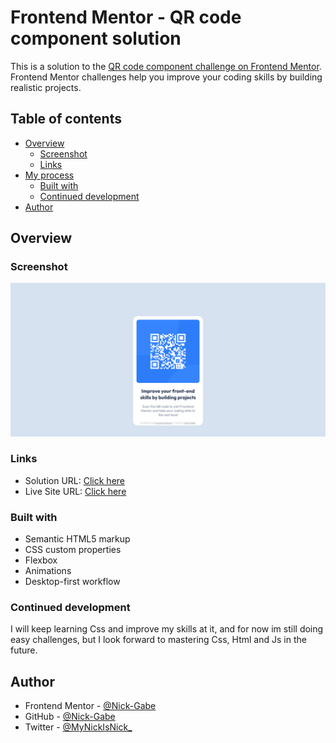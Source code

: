 # Frontend Mentor - QR code component solution

This is a solution to the [QR code component challenge on Frontend Mentor](https://www.frontendmentor.io/challenges/qr-code-component-iux_sIO_H). Frontend Mentor challenges help you improve your coding skills by building realistic projects. 

## Table of contents

- [Overview](#overview)
  - [Screenshot](#screenshot)
  - [Links](#links)
- [My process](#my-process)
  - [Built with](#built-with)
  - [Continued development](#continued-development)
- [Author](#author)

## Overview

### Screenshot

![Finished screenshot](./design/finished.png)

### Links

- Solution URL: [Click here](https://www.frontendmentor.io/challenges/qr-code-component-iux_sIO_H/hub/simple-qr-component-YaMC3vz12)
- Live Site URL: [Click here](https://nick-gabe.github.io/frontend-qr-component/)

### Built with

- Semantic HTML5 markup
- CSS custom properties
- Flexbox
- Animations
- Desktop-first workflow

### Continued development

I will keep learning Css and improve my skills at it, and for now im still doing easy challenges, but I look forward to mastering Css, Html and Js in the future.

## Author

- Frontend Mentor - [@Nick-Gabe](https://www.frontendmentor.io/profile/Nick-Gabe)
- GitHub - [@Nick-Gabe](https://github.com/Nick-Gabe/)
- Twitter - [@MyNickIsNick_](https://www.twitter.com/MyNickIsNick_)